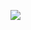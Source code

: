 ![](http://www.plantuml.com/plantuml/proxy?src=https://raw.githubusercontent.com/TaskManagerSoftware/Documents/master/Model/Model.puml)
